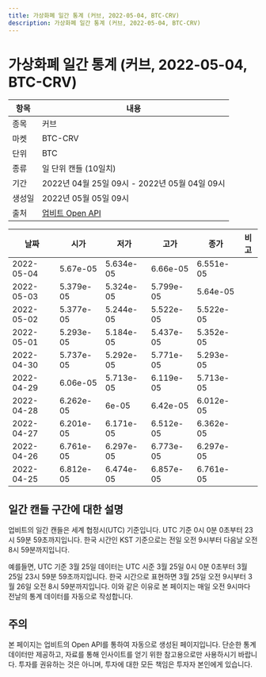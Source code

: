 ```yaml
---
title: 가상화폐 일간 통계 (커브, 2022-05-04, BTC-CRV)
description: 가상화폐 일간 통계 (커브, 2022-05-04, BTC-CRV)
---
```



가상화폐 일간 통계 (커브, 2022-05-04, BTC-CRV)
===

|항목|내용|
|--|--|
|종목|커브|
|마켓|BTC-CRV|
|단위|BTC|
|종류|일 단위 캔들 (10일치)|
|기간|2022년 04월 25일 09시 - 2022년 05월 04일 09시|
|생성일|2022년 05월 05일 09시|
|출처|[업비트 Open API](https://docs.upbit.com)|


|날짜|시가|저가|고가|종가|비고|
|--|--|--|--|--|--|
|2022-05-04|5.67e-05|5.634e-05|6.66e-05|6.551e-05|    |
|2022-05-03|5.379e-05|5.324e-05|5.799e-05|5.64e-05|    |
|2022-05-02|5.377e-05|5.244e-05|5.522e-05|5.522e-05|    |
|2022-05-01|5.293e-05|5.184e-05|5.437e-05|5.352e-05|    |
|2022-04-30|5.737e-05|5.292e-05|5.771e-05|5.293e-05|    |
|2022-04-29|6.06e-05|5.713e-05|6.119e-05|5.713e-05|    |
|2022-04-28|6.262e-05|6e-05|6.42e-05|6.012e-05|    |
|2022-04-27|6.201e-05|6.171e-05|6.512e-05|6.362e-05|    |
|2022-04-26|6.761e-05|6.297e-05|6.773e-05|6.297e-05|    |
|2022-04-25|6.812e-05|6.474e-05|6.857e-05|6.761e-05|    |


일간 캔들 구간에 대한 설명
---


업비트의 일간 캔들은 세계 협정시(UTC) 기준입니다. 
UTC 기준 0시 0분 0초부터 23시 59분 59초까지입니다. 
한국 시간인 KST 기준으로는 전일 오전 9시부터 다음날 오전 8시 59분까지입니다. 


예를들면, UTC 기준 3월 25일 데이터는 UTC 시준 3월 25일 0시 0분 0초부터 3월 25일 23시 59분 59초까지입니다. 
한국 시간으로 표현하면 3월 25일 오전 9시부터 3월 26일 오전 8시 59분까지입니다. 
이와 같은 이유로 본 페이지는 매일 오전 9시마다 전날의 통계 데이터를 자동으로 작성합니다. 


주의
---


본 페이지는 업비트의 Open API를 통하여 자동으로 생성된 페이지입니다. 
단순한 통계 데이터만 제공하고, 자료를 통해 인사이트를 얻기 위한 참고용으로만 사용하시기 바랍니다. 
투자를 권유하는 것은 아니며, 투자에 대한 모든 책임은 투자자 본인에게 있습니다. 
